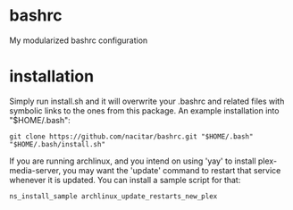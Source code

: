 bashrc
======

My modularized bashrc configuration


installation
============

Simply run install.sh and it will overwrite your .bashrc and related files
with symbolic links to the ones from this package.  An example installation
into "$HOME/.bash":

```
git clone https://github.com/nacitar/bashrc.git "$HOME/.bash"
"$HOME/.bash/install.sh"
```
If you are running archlinux, and you intend on using 'yay' to install
plex-media-server, you may want the 'update' command to restart that service
whenever it is updated.  You can install a sample script for that:
```
ns_install_sample archlinux_update_restarts_new_plex
```

